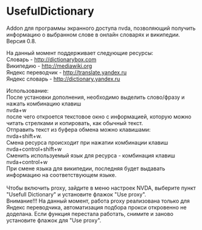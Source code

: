 # UsefulDictionary
Addon для программы экранного доступа nvda, позволяющий получить информацию о выбранном слове в онлайн словарях и википедии. Версия 0.8.<br>

На данный момент поддерживает следующие ресурсы:<br>
Словарь - http://dictionarybox.com<br>
Википедию - http://mediawiki.org<br>
Яндекс переводчик - http://translate.yandex.ru<br>
Яндекс словарь - http://dictionary.yandex.ru<br>

Использование:<br>
После установки дополнения, необходимо выделить слово/фразу и нажать комбинацию клавиш<br>
nvda+w<br>
после чего откроется текстовое окно с информацией, которую можно читать стрелками и копировать, как обычный текст.<br>
Отправить текст из буфера обмена можно клавишами:<br>
nvda+shift+w.<br>
Смена ресурса происходит при нажатии комбинации клавиш<br>
nvda+control+shift+w<br>
Сменить используемый язык для ресурса - комбинация клавиш<br>
nvda+control+w<br>
При смене языка для википедии, последняя будет выдавать информацию на соответствующем языке.<br><br>
Чтобы включить proxy, зайдите в меню настроек NVDA, выберите пункт "Usefull Dictionary" и установите флажок "Use proxy".<br>
Внимание!!! На данный момент, работа proxy реализована только для Яндекс переводчика, автоматизация подбора прокси откровенно не доделана. Если функция перестала работать, снимите и заново установите флажок для "Use proxy".